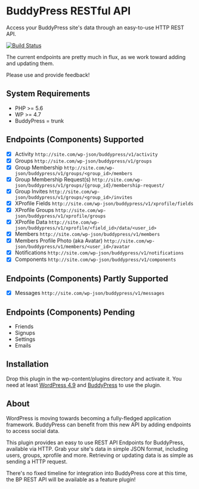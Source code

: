 # BuddyPress RESTful API

Access your BuddyPress site's data through an easy-to-use HTTP REST API.

[![Build Status](https://travis-ci.org/buddypress/BP-REST.svg?branch=master)](https://travis-ci.org/buddypress/BP-REST)

The current endpoints are pretty much in flux, as we work toward adding and updating them.

Please use and provide feedback!

## System Requirements

* PHP >= 5.6
* WP >= 4.7
* BuddyPress = trunk

## Endpoints (Components) Supported

- [x] Activity `http://site.com/wp-json/buddypress/v1/activity`
- [x] Groups `http://site.com/wp-json/buddypress/v1/groups`
- [x] Group Membership `http://site.com/wp-json/buddypress/v1/groups/<group_id>/members`
- [x] Group Membership Request(s) `http://site.com/wp-json/buddypress/v1/groups/{group_id}/membership-request/`
- [x] Group Invites `http://site.com/wp-json/buddypress/v1/groups/<group_id>/invites`
- [x] XProfile Fields `http://site.com/wp-json/buddypress/v1/xprofile/fields`
- [x] XProfile Groups `http://site.com/wp-json/buddypress/v1/xprofile/groups`
- [x] XProfile Data `http://site.com/wp-json/buddypress/v1/xprofile/<field_id>/data/<user_id>`
- [x] Members `http://site.com/wp-json/buddypress/v1/members`
- [x] Members Profile Photo (aka Avatar) `http://site.com/wp-json/buddypress/v1/members/<user_id>/avatar`
- [x] Notifications `http://site.com/wp-json/buddypress/v1/notifications`
- [x] Components `http://site.com/wp-json/buddypress/v1/components`

## Endpoints (Components) Partly Supported

- [x] Messages `http://site.com/wp-json/buddypress/v1/messages`

## Endpoints (Components) Pending

- Friends
- Signups
- Settings
- Emails

## Installation

Drop this plugin in the wp-content/plugins directory and activate it. You need at least [WordPress 4.9](https://wordpress.org/download/) and [BuddyPress](https://buddypress.org/download/) to use the plugin.

## About

WordPress is moving towards becoming a fully-fledged application framework. BuddyPress can benefit from this new API by adding endpoints to access social data.

This plugin provides an easy to use REST API Endpoints for BuddyPress, available via HTTP. Grab your
site's data in simple JSON format, including users, groups, xprofile and more.
Retrieving or updating data is as simple as sending a HTTP request.

There's no fixed timeline for integration into BuddyPress core at this time, the BP REST API will be available as a feature plugin!
